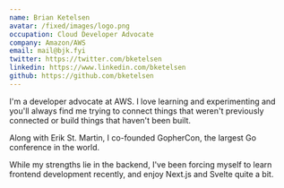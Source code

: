 ```yaml
---
name: Brian Ketelsen
avatar: /fixed/images/logo.png
occupation: Cloud Developer Advocate
company: Amazon/AWS
email: mail@bjk.fyi
twitter: https://twitter.com/bketelsen
linkedin: https://www.linkedin.com/bketelsen
github: https://github.com/bketelsen
---
```


I'm a developer advocate at AWS. I love learning and experimenting
and you'll always find me trying to connect things that weren't previously connected
or build things that haven't been built.

Along with Erik St. Martin, I co-founded GopherCon, the largest Go conference in the
world.

While my strengths lie in the backend, I've been forcing myself to learn frontend
development recently, and enjoy Next.js and Svelte quite a bit.
